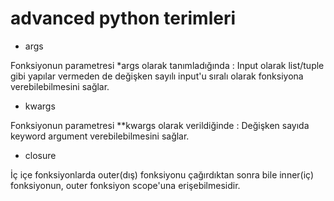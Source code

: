# advanced python terimleri

- args

Fonksiyonun parametresi *args olarak tanımladığında : Input olarak list/tuple gibi yapılar vermeden de değişken sayılı input'u sıralı olarak fonksiyona verebilebilmesini sağlar.

- kwargs

Fonksiyonun parametresi **kwargs olarak verildiğinde : Değişken sayıda keyword argument verebilebilmesini sağlar.

- closure

İç içe fonksiyonlarda outer(dış) fonksiyonu çağırdıktan sonra bile inner(iç) fonksiyonun, outer fonksiyon scope'una erişebilmesidir.
